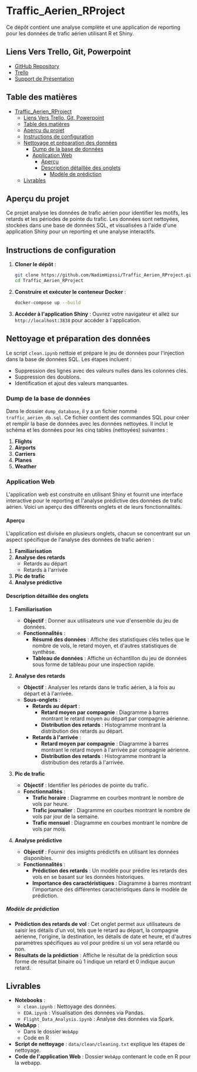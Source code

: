 # Traffic_Aerien_RProject

Ce dépôt contient une analyse complète et une application de reporting pour les données de trafic aérien utilisant R et Shiny.

## Liens Vers Trello, Git, Powerpoint

- [GitHub Repository](https://github.com/NadimHipssi/Traffic_Aerien_RProject)
- [Trello](https://trello.com/invite/b/3EqL5UvW/ATTIee36219c9e8bd9f7ce9ee86b7f58bba8EDA39755/traffic-aerien)
- [Support de Présentation](https://view.genially.com/652511638718a5001161f794/guide-traffic-aerien)

## Table des matières
- [Traffic\_Aerien\_RProject](#traffic_aerien_rproject)
  - [Liens Vers Trello, Git, Powerpoint](#liens-vers-trello-git-powerpoint)
  - [Table des matières](#table-des-matières)
  - [Aperçu du projet](#aperçu-du-projet)
  - [Instructions de configuration](#instructions-de-configuration)
  - [Nettoyage et préparation des données](#nettoyage-et-préparation-des-données)
    - [Dump de la base de données](#dump-de-la-base-de-données)
    - [Application Web](#application-web)
      - [Aperçu](#aperçu)
      - [Description détaillée des onglets](#description-détaillée-des-onglets)
        - [Modèle de prédiction](#modèle-de-prédiction)
  - [Livrables](#livrables)

## Aperçu du projet

Ce projet analyse les données de trafic aérien pour identifier les motifs, les retards et les périodes de pointe du trafic. Les données sont nettoyées, stockées dans une base de données SQL, et visualisées à l'aide d'une application Shiny pour un reporting et une analyse interactifs.

## Instructions de configuration

1. **Cloner le dépôt** :
    ```sh
    git clone https://github.com/NadimHipssi/Traffic_Aerien_RProject.git
    cd Traffic_Aerien_RProject
    ```

2. **Construire et exécuter le conteneur Docker** :
    ```sh
    docker-compose up --build
    ```

3. **Accéder à l'application Shiny** :
    Ouvrez votre navigateur et allez sur `http://localhost:3838` pour accéder à l'application.

## Nettoyage et préparation des données

Le script `clean.ipynb` nettoie et prépare le jeu de données pour l'injection dans la base de données SQL. Les étapes incluent :
- Suppression des lignes avec des valeurs nulles dans les colonnes clés.
- Suppression des doublons.
- Identification et ajout des valeurs manquantes.

### Dump de la base de données

Dans le dossier `dump_database`, il y a un fichier nommé `traffic_aerien_db.sql`. Ce fichier contient des commandes SQL pour créer et remplir la base de données avec les données nettoyées. Il inclut le schéma et les données pour les cinq tables (nettoyées) suivantes :

1. **Flights**
2. **Airports**
3. **Carriers**
4. **Planes**
5. **Weather**

### Application Web

L'application web est construite en utilisant Shiny et fournit une interface interactive pour le reporting et l'analyse prédictive des données de trafic aérien. Voici un aperçu des différents onglets et de leurs fonctionnalités.

#### Aperçu

L'application est divisée en plusieurs onglets, chacun se concentrant sur un aspect spécifique de l'analyse des données de trafic aérien :

1. **Familiarisation**
2. **Analyse des retards**
   - Retards au départ
   - Retards à l'arrivée
3. **Pic de trafic**
4. **Analyse prédictive**

#### Description détaillée des onglets

1. **Familiarisation**

    - **Objectif** : Donner aux utilisateurs une vue d'ensemble du jeu de données.
    - **Fonctionnalités** :
        - **Résumé des données** : Affiche des statistiques clés telles que le nombre de vols, le retard moyen, et d'autres statistiques de synthèse.
        - **Tableau de données** : Affiche un échantillon du jeu de données sous forme de tableau pour une inspection rapide.

2. **Analyse des retards**

    - **Objectif** : Analyser les retards dans le trafic aérien, à la fois au départ et à l'arrivée.
    - **Sous-onglets** :
        - **Retards au départ** :
            - **Retard moyen par compagnie** : Diagramme à barres montrant le retard moyen au départ par compagnie aérienne.
            - **Distribution des retards** : Histogramme montrant la distribution des retards au départ.
        - **Retards à l'arrivée** :
            - **Retard moyen par compagnie** : Diagramme à barres montrant le retard moyen à l'arrivée par compagnie aérienne.
            - **Distribution des retards** : Histogramme montrant la distribution des retards à l'arrivée.

3. **Pic de trafic**

    - **Objectif** : Identifier les périodes de pointe du trafic.
    - **Fonctionnalités** :
        - **Trafic horaire** : Diagramme en courbes montrant le nombre de vols par heure.
        - **Trafic journalier** : Diagramme en courbes montrant le nombre de vols par jour de la semaine.
        - **Trafic mensuel** : Diagramme en courbes montrant le nombre de vols par mois.

4. **Analyse prédictive**

    - **Objectif** : Fournir des insights prédictifs en utilisant les données disponibles.
    - **Fonctionnalités** :
        - **Prédiction des retards** : Un modèle pour prédire les retards des vols en se basant sur les données historiques.
        - **Importance des caractéristiques** : Diagramme à barres montrant l'importance des différentes caractéristiques dans le modèle de prédiction.

##### Modèle de prédiction

- **Prédiction des retards de vol** : Cet onglet permet aux utilisateurs de saisir les détails d'un vol, tels que le retard au départ, la compagnie aérienne, l'origine, la destination, les détails de date et heure, et d'autres paramètres spécifiques au vol pour prédire si un vol sera retardé ou non.
- **Résultats de la prédiction** : Affiche le résultat de la prédiction sous forme de résultat binaire où 1 indique un retard et 0 indique aucun retard.

## Livrables

- **Notebooks** :
  - `clean.ipynb` : Nettoyage des données.
  - `EDA.ipynb` : Visualisation des données via Pandas.
  - `Flight_Data_Analysis.ipynb` : Analyse des données via Spark.
- **WebApp** : 
  - Dans le dossier `WebApp`
  - Code en R
- **Script de nettoyage** : `data/clean/cleaning.txt` explique les étapes de nettoyage.
- **Code de l'application Web** : Dossier `WebApp` contenant le code en R pour la webapp.
